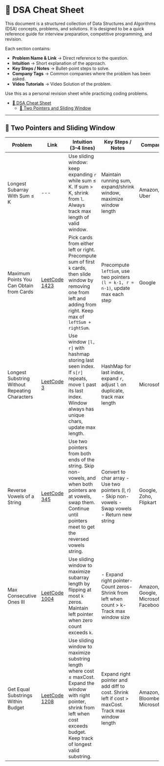 # 📘 DSA Cheat Sheet

This document is a structured collection of Data Structures and Algorithms (DSA) concepts, problems, and solutions.
It is designed to be a quick reference guide for interview preparation, competitive programming, and revision.

Each section contains:

- **Problem Name & Link** → Direct reference to the question.
- **Intuition** → Short explanation of the approach.
- **Key Steps / Notes** → Bullet-point steps to solve.
- **Company Tags** → Common companies where the problem has been asked.
- **Video Tutorials** → Video Solution of the problem.

Use this as a personal revision sheet while practicing coding problems.

- [📘 DSA Cheat Sheet](#-dsa-cheat-sheet)
  - [🔹 Two Pointers and Sliding Window](#-two-pointers-and-sliding-window)

---

## 🔹 Two Pointers and Sliding Window

| Problem                                        | Link                                                                                     | Intuition (3–4 lines)                                                                                                                                                            | Key Steps / Notes                                                                                   | Company                | Video Tutorial                                                                                      |
| ---------------------------------------------- | ---------------------------------------------------------------------------------------- | --------------------------------------------------------------------------------------------------------------------------------------------------------------------------------- | --------------------------------------------------------------------------------------------------- | ---------------------- | --------------------------------------------------------------------------------------------------- |
| Longest Subarray With Sum ≤ K                 | ---                                                                                      | Use sliding window: keep expanding `r` while sum ≤ K. If sum > K, shrink from `l`. Always track max length of valid window.                                                  | Maintain running sum, expand/shrink window, maximize window length                                  | Amazon, Uber           | *---*                                                                                             |
| Maximum Points You Can Obtain from Cards       | [LeetCode 1423](https://leetcode.com/problems/maximum-points-you-can-obtain-from-cards/)    | Pick cards from either left or right. Precompute sum of first `k` cards, then slide window by removing one from left and adding from right. Keep max of `leftSum + rightSum`. | Precompute `leftSum`, use two pointers `(l = k-1, r = n-1)`, update max each step               | Google                 | [Striver](https://www.youtube.com/watch?v=pBWCOCS636U&list=PLgUwDviBIf0q7vrFA_HEWcqRqMpCXzYAL&index=2) |
| Longest Substring Without Repeating Characters | [LeetCode 3](https://leetcode.com/problems/longest-substring-without-repeating-characters/) | Use window `[l, r]` with hashmap storing last seen index. If `s[r]` repeats, move `l` past its last index. Window always has unique chars, update max length.               | HashMap for last index, expand `r`, adjust `l` on duplicate, track max length                   | Microsoft              | [Striver](https://youtu.be/-zSxTJkcdAo?si=tHnN2i8U9vnm9F7h)                                            |
| Reverse Vowels of a String                     | [LeetCode 345](https://leetcode.com/problems/reverse-vowels-of-a-string/)                   | Use two pointers from both ends of the string. Skip non-vowels, and when both pointers are at vowels, swap them. Continue until pointers meet to get the reversed vowels string.  | Convert to char array - Use two pointers (l, r) - Skip non-vowels - Swap vowels - Return new string | Google, Zoho, Flipkart | [CodeStoryWithMIK](https://youtu.be/pqzvpK8zTHU?si=YcEs1Uh80bE0YYlj)                                   |
| Max Consecutive Ones III | [LeetCode 1004](https://leetcode.com/problems/max-consecutive-ones-iii/) | Use sliding window to maximize subarray length by flipping at most `k` zeros. Maintain left pointer when zero count exceeds `k`. | - Expand right pointer- Count zeros- Shrink from left when count > k- Track max window size | Amazon, Google, Microsoft, Facebook | [Striver](https://www.youtube.com/watch?v=3E4JBHSLpYk&list=PLgUwDviBIf0q7vrFA_HEWcqRqMpCXzYAL&index=4&pp=iAQB) |
| Get Equal Substrings Within Budget | [LeetCode 1208](https://leetcode.com/problems/get-equal-substrings-within-budget/) | Use sliding window to maximize substring length where cost ≤ maxCost. Expand the window with right pointer, shrink from left when cost exceeds budget. Keep track of longest valid substring. | Expand right pointer and add diff to cost. Shrink left if cost > maxCost. Track max window length | Amazon, Bloomberg, Microsoft | [CodeStoryWithMIK](https://www.youtube.com/watch?v=MF2MgJQuFhA&pp=ygUiZ2V0IGVxdWFsIHN1YnN0cmluZ3Mgd2l0aGluIGJ1ZGdldA%3D%3D) |
